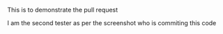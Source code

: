 This is to demonstrate the pull request

I am the second tester as per the screenshot who is commiting this code
